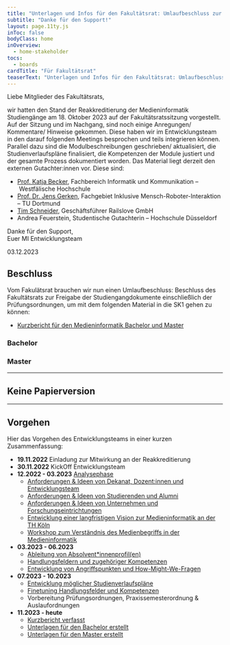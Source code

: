 ```yaml
---
title: "Unterlagen und Infos für den Fakultätsrat: Umlaufbeschluss zur Freigabe der Unterlagen für die SK1"
subtitle: "Danke für den Support!"
layout: page.11ty.js
inToc: false
bodyClass: home
inOverview:
  - home-stakeholder
tocs:
  - boards  
cardTitle: "Für Fakultätsrat"
teaserText: "Unterlagen und Infos für den Fakultätsrat: Umlaufbeschluss zur Freigabe der Unterlagen für die SK1"
---
```


Liebe Mitglieder des Fakultätsrats,

wir hatten den Stand der Reakkreditierung der Medieninformatik Studiengänge am 18. Oktober 2023 auf der Fakultätsratssitzung vorgestellt. Auf der Sitzung und im Nachgang, sind noch einige Anregungen/ Kommentare/ Hinweise gekommen. Diese haben wir im Entwicklungsteam in den darauf folgenden Meetings besprochen und teils integrieren können. Parallel dazu sind die Modulbeschreibungen geschrieben/ aktualisiert, die Studienverlaufspläne finalisiert, die Kompetenzen der Module justiert und der gesamte Prozess dokumentiert worden. Das Material liegt derzeit den externen Gutachter:innen vor. Diese sind:

- [Prof. Katja Becker](https://www.w-hs.de/service/informationen-zur-person/person/becker/), Fachbereich Informatik und Kommunikation – Westfälische Hochschule
- [Prof. Dr. Jens Gerken](https://reha.tu-dortmund.de/nachrichtendetail/die-fakultaet-rehabilitationswissenschaften-begruesst-zum-1-juli-2023-herrn-prof-dr-jens-gerken-am-neuen-fachgebiet-inklusive-mensch-roboter-interaktion-32897/), Fachgebiet Inklusive Mensch-Roboter-Interaktion – TU Dortmund
- [Tim Schneider](http://tim.sc/hneider/), Geschäftsführer Railslove GmbH
- Andrea Feuerstein, Studentische Gutachterin – Hochschule Düsseldorf

Danke für den Support,  
Euer MI Entwicklungsteam  

03.12.2023

## Beschluss
Vom Fakulätsrat brauchen wir nun einen Umlaufbeschluss: Beschluss des Fakultätsrats zur Freigabe der Studiengangdokumente einschließlich der Prüfungsordnungen, um mit dem folgenden Material in die SK1 gehen zu können:

- [Kurzbericht für den Medieninformatik Bachelor und Master](../kurzbericht/)

### Bachelor
<snippet type="toc" id="table-of-content-bachelor" search="bachelor-for-fakrat"></snippet>

### Master
<snippet type="toc" id="table-of-content-bachelor" search="master-for-fakrat"></snippet>

---

## Keine Papierversion

<snippet type="text" id="no-paper-statement" src="misc/no-paper"></snippet>

---

## Vorgehen

Hier das Vorgehen des Entwicklungsteams in einer kurzen Zusammenfassung:

- **19.11.2022** Einladung zur Mitwirkung an der Reakkreditierung
- **30.11.2022** KickOff Entwicklungsteam
- **12.2022 - 03.2023** [Analysephase](/insights/)
  - [Anforderungen & Ideen von Dekanat, Dozent:innen und Entwicklungsteam](/kurzbericht/#einbeziehung-weiterer-stakeholder)
  - [Anforderungen & Ideen von Studierenden und Alumni ](/kurzbericht/#studentische-beteiligung)
  - [Anforderungen & Ideen von Unternehmen und Forschungseintrichtungen](/kurzbericht/#externe-expertise)
  - [Entwicklung einer langfristigen Vision zur Medieninformatik an der TH Köln](/visions-workshop/)
  - [Workshop zum  Verständnis des Medienbegriffs in der Medieninformatik](/medien-workshop/)
- **03.2023 - 06.2023**
  - [Ableitung von Absolvent\*innenprofil(en)](/kurzbericht/#absolvent-innenprofile)
  - [Handlungsfeldern und zugehöriger Kompetenzen](/kurzbericht/#handlungsfelder)
  - [Entwicklung von Angriffspunkten und How-Might-We-Fragen ](/how-might-we/)
- **07.2023 - 10.2023**  
  - [Entwicklung möglicher Studienverlaufspläne](https://miro.com/app/board/uXjVPMiDTf4=/?moveToWidget=3458764554605293484&cot=14)
  - [Finetuning Handlungsfelder und Kompetenzen](/kurzbericht/#handlungsfelder)
  - Vorbereitung Prüfungsordnungen, Praxissemesterordnung & Auslaufordnungen
- **11.2023 - heute**
    - [Kurzbericht verfasst](/kurzbericht)
    - [Unterlagen für den Bachelor erstellt](/medieninformatik-bachelor)
    - [Unterlagen für den Master erstellt](/medieninformatik-master)